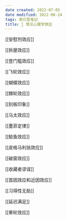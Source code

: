 ```yaml
---
date created: 2022-07-05
date modified: 2022-08-24
tags: 索引型笔记
title: ∑ 常见心理学效应
---
```


[[安慰剂效应]]

[[拆屋效应]]

[[登门槛效应]]

[[飞轮效应]]

[[蝴蝶效应]]

[[棘轮效应]]

[[刻板印象]]

[[马太效应]]

[[墨菲定律]]

[[鲶鱼效应]]

[[皮格马利翁效应]]

[[破窗效应]]

[[收藏者谬误]]

[[首因效应和近因效应]]

[[习得性无助]]

[[延迟满足]]

[[晕轮效应]]

